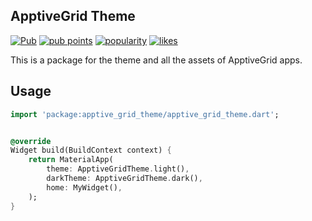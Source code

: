 ## ApptiveGrid Theme

[![Pub](https://img.shields.io/pub/v/apptive_grid_theme.svg)](https://pub.dartlang.org/packages/apptive_grid_theme)  [![pub points](https://img.shields.io/pub/points/apptive_grid_theme?logo=dart)](https://pub.dev/packages/apptive_grid_theme/score)  [![popularity](https://img.shields.io/pub/popularity/apptive_grid_theme?logo=dart)](https://pub.dev/packages/apptive_grid_theme/score)  [![likes](https://img.shields.io/pub/likes/apptive_grid_theme?logo=dart)](https://pub.dev/packages/apptive_grid_theme/score)

This is a package for the theme and all the assets of ApptiveGrid apps.

## Usage

```dart
import 'package:apptive_grid_theme/apptive_grid_theme.dart';


@override
Widget build(BuildContext context) {
    return MaterialApp(
        theme: ApptiveGridTheme.light(),
        darkTheme: ApptiveGridTheme.dark(),
        home: MyWidget(),
    );
}
```
